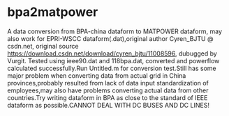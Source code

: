 # bpa2matpower
A data conversion from BPA-china dataform to MATPOWER dataform, may also work for EPRI-WSCC dataform(.dat),original author Cyren_BJTU @ csdn.net, original source https://download.csdn.net/download/cyren_bjtu/11008596, dubugged by Vurgit. Tested using ieee90.dat and 118bpa.dat, converted and powerflow calculated successfully.Run Untitled.m for conversion test.Still has some major problem when converting data from actual grid in China provinces,probably resulted from lack of data input standardization of employees,may also have problems converting actual data from other countries.Try writing dataform in BPA as close to the standard of IEEE dataform as possible.CANNOT DEAL WITH DC BUSES AND DC LINES!
